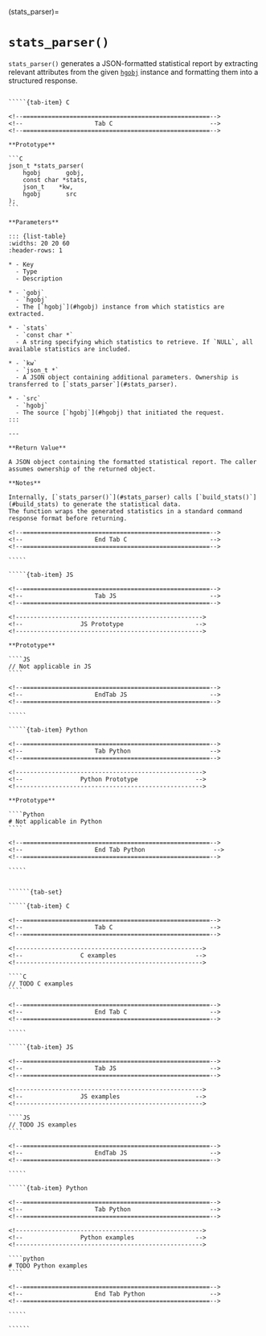 <!-- ============================================================== -->
(stats_parser)=
# `stats_parser()`
<!-- ============================================================== -->

`stats_parser()` generates a JSON-formatted statistical report by extracting relevant attributes from the given [`hgobj`](#hgobj) instance and formatting them into a structured response.

<!------------------------------------------------------------>
<!--                    Prototypes                          -->
<!------------------------------------------------------------>

``````{tab-set}

`````{tab-item} C

<!--====================================================-->
<!--                    Tab C                           -->
<!--====================================================-->

**Prototype**

```C
json_t *stats_parser(
    hgobj       gobj,
    const char *stats,
    json_t    *kw,
    hgobj       src
);
```

**Parameters**

::: {list-table}
:widths: 20 20 60
:header-rows: 1

* - Key
  - Type
  - Description

* - `gobj`
  - `hgobj`
  - The [`hgobj`](#hgobj) instance from which statistics are extracted.

* - `stats`
  - `const char *`
  - A string specifying which statistics to retrieve. If `NULL`, all available statistics are included.

* - `kw`
  - `json_t *`
  - A JSON object containing additional parameters. Ownership is transferred to [`stats_parser`](#stats_parser).

* - `src`
  - `hgobj`
  - The source [`hgobj`](#hgobj) that initiated the request.
:::

---

**Return Value**

A JSON object containing the formatted statistical report. The caller assumes ownership of the returned object.

**Notes**

Internally, [`stats_parser()`](#stats_parser) calls [`build_stats()`](#build_stats) to generate the statistical data.
The function wraps the generated statistics in a standard command response format before returning.

<!--====================================================-->
<!--                    End Tab C                       -->
<!--====================================================-->

`````

`````{tab-item} JS

<!--====================================================-->
<!--                    Tab JS                          -->
<!--====================================================-->

<!---------------------------------------------------->
<!--                JS Prototype                    -->
<!---------------------------------------------------->

**Prototype**

````JS
// Not applicable in JS
````

<!--====================================================-->
<!--                    EndTab JS                       -->
<!--====================================================-->

`````

`````{tab-item} Python

<!--====================================================-->
<!--                    Tab Python                      -->
<!--====================================================-->

<!---------------------------------------------------->
<!--                Python Prototype                -->
<!---------------------------------------------------->

**Prototype**

````Python
# Not applicable in Python
````

<!--====================================================-->
<!--                    End Tab Python                   -->
<!--====================================================-->

`````

``````

<!------------------------------------------------------------>
<!--                    Examples                            -->
<!------------------------------------------------------------>

```````{dropdown} Examples

``````{tab-set}

`````{tab-item} C

<!--====================================================-->
<!--                    Tab C                           -->
<!--====================================================-->

<!---------------------------------------------------->
<!--                C examples                      -->
<!---------------------------------------------------->

````C
// TODO C examples
````

<!--====================================================-->
<!--                    End Tab C                       -->
<!--====================================================-->

`````

`````{tab-item} JS

<!--====================================================-->
<!--                    Tab JS                          -->
<!--====================================================-->

<!---------------------------------------------------->
<!--                JS examples                     -->
<!---------------------------------------------------->

````JS
// TODO JS examples
````

<!--====================================================-->
<!--                    EndTab JS                       -->
<!--====================================================-->

`````

`````{tab-item} Python

<!--====================================================-->
<!--                    Tab Python                      -->
<!--====================================================-->

<!---------------------------------------------------->
<!--                Python examples                 -->
<!---------------------------------------------------->

````python
# TODO Python examples
````

<!--====================================================-->
<!--                    End Tab Python                  -->
<!--====================================================-->

`````

``````

```````
